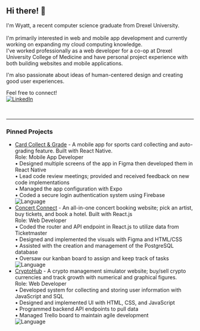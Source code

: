 ## Hi there! 👋

I'm Wyatt, a recent computer science graduate from Drexel University.<br>  
I'm primarily interested in web and mobile app development and currently working on expanding my cloud computing knowledge.<br>
I've worked professionally as a web developer for a co-op at Drexel University College of Medicine and have personal project experience with both building websites and mobile applications.<br>

I'm also passionate about ideas of human-centered design and creating good user experiences.<br>

Feel free to connect!
<br>
[![LinkedIn](https://img.shields.io/badge/LinkedIn-%230077B5.svg?style=flat&logo=linkedin&logoColor=white)](https://www.linkedin.com/in/wyatt-kaiser/)

<br>

---

### Pinned Projects
- [Card Collect & Grade](https://github.com/NizomDjuraev/CardScanAndGrade) - A mobile app for sports card collecting and auto-grading feature. Built with React Native.<br>
  Role: Mobile App Developer<br>
• Designed multiple screens of the app in Figma then developed them in React Native<br>
• Lead code review meetings; provided and received feedback on new code implementations<br>
• Managed the app configuration with Expo<br>
• Coded a secure login authentication system using Firebase  
  ![Language](https://img.shields.io/badge/language-JavaScript-yellow)
- [Concert Connect](https://github.com/LukeMatheson/ConcertConnect) - An all-in-one concert booking website; pick an artist, buy tickets, and book a hotel. Built with React.js<br>
  Role: Web Developer<br>
• Coded the router and API endpoint in React.js to utilize data from Ticketmaster<br>
• Designed and implemented the visuals with Figma and HTML/CSS<br>
• Assisted with the creation and management of the PostgreSQL database<br>
• Oversaw our kanban board to assign and keep track of tasks<br> 
  ![Language](https://img.shields.io/badge/language-TypeScript-blue)
- [CryptoHub](https://github.com/wkaiser21/CryptoHub) - A crypto management simulator website; buy/sell crypto currencies and track growth with numerical and graphical figures.<br>
  Role: Web Developer<br>
• Developed system for collecting and storing user information with JavaScript and SQL<br>
• Designed and implemented UI with HTML, CSS, and JavaScript<br>
• Programmed backend API endpoints to pull data<br>
• Managed Trello board to maintain agile development<br>
  ![Language](https://img.shields.io/badge/language-JavaScript-yellow)

